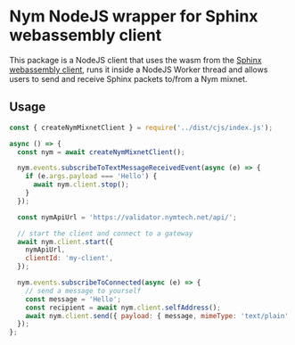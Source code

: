 # Nym NodeJS wrapper for Sphinx webassembly client

This package is a NodeJS client that uses the wasm from the [Sphinx webassembly client](https://github.com/nymtech/nym/blob/4890c528bcb519290de81ef968bb2ba1399914a4/wasm/client/README.md), runs it inside a NodeJS Worker thread and allows users to send and receive Sphinx packets to/from a Nym mixnet.

## Usage

```js
const { createNymMixnetClient } = require('../dist/cjs/index.js');

async () => {
  const nym = await createNymMixnetClient();

  nym.events.subscribeToTextMessageReceivedEvent(async (e) => {
    if (e.args.payload === 'Hello') {
      await nym.client.stop();
    }
  });

  const nymApiUrl = 'https://validator.nymtech.net/api/';

  // start the client and connect to a gateway
  await nym.client.start({
    nymApiUrl,
    clientId: 'my-client',
  });

  nym.events.subscribeToConnected(async (e) => {
    // send a message to yourself
    const message = 'Hello';
    const recipient = await nym.client.selfAddress();
    await nym.client.send({ payload: { message, mimeType: 'text/plain' }, recipient });
  });
};
```

